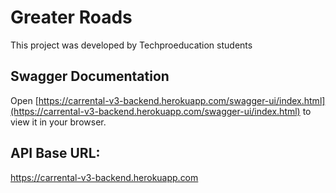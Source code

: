 # Greater Roads

This project was developed by Techproeducation students

## Swagger Documentation
Open [https://carrental-v3-backend.herokuapp.com/swagger-ui/index.html](https://carrental-v3-backend.herokuapp.com/swagger-ui/index.html) to view it in your browser.


## API Base URL:
https://carrental-v3-backend.herokuapp.com